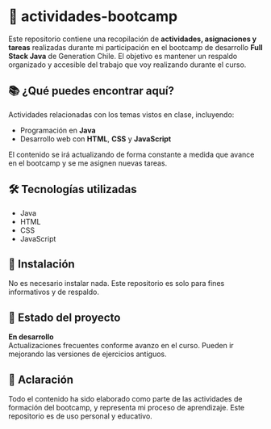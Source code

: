 # 📝 actividades-bootcamp

Este repositorio contiene una recopilación de **actividades, asignaciones y tareas** realizadas durante mi participación en el bootcamp de desarrollo **Full Stack Java** de Generation Chile. El objetivo es mantener un respaldo organizado y accesible del trabajo que voy realizando durante el curso.

## 📚 ¿Qué puedes encontrar aquí?

Actividades relacionadas con los temas vistos en clase, incluyendo:

- Programación en **Java**
- Desarrollo web con **HTML**, **CSS** y **JavaScript**

El contenido se irá actualizando de forma constante a medida que avance en el bootcamp y se me asignen nuevas tareas.

## 🛠 Tecnologías utilizadas

- Java
- HTML
- CSS
- JavaScript

## 🔧 Instalación

No es necesario instalar nada. Este repositorio es solo para fines informativos y de respaldo.

## 🚧 Estado del proyecto

**En desarrollo**  
Actualizaciones frecuentes conforme avanzo en el curso. Pueden ir mejorando las versiones de ejercicios antiguos.


## 📄 Aclaración
Todo el contenido ha sido elaborado como parte de las actividades de formación del bootcamp, y representa mi proceso de aprendizaje.
Este repositorio es de uso personal y educativo.
